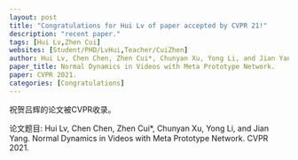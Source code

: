 ```yaml
---
layout: post
title: "Congratulations for Hui Lv of paper accepted by CVPR 21!"
description: "recent paper."
tags: [Hui Lv,Zhen Cui]
websites: [Student/PHD/LvHui,Teacher/CuiZhen]
author: Hui Lv, Chen Chen, Zhen Cui*, Chunyan Xu, Yong Li, and Jian Yang.
paper_title: Normal Dynamics in Videos with Meta Prototype Network.
paper: CVPR 2021.
categories: [Congratulations]
---
```

祝贺吕辉的论文被CVPR收录。

论文题目: Hui Lv, Chen Chen, Zhen Cui*, Chunyan Xu, Yong Li, and Jian Yang. Normal Dynamics in Videos with Meta Prototype Network. CVPR 2021.


